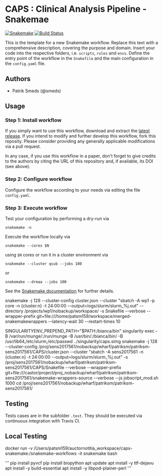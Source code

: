 # CAPS : Clinical Analysis Pipeline - Snakemae

[![Snakemake](https://img.shields.io/badge/snakemake-≥4.3.0-brightgreen.svg)](https://snakemake.bitbucket.io)
[![Build Status](https://travis-ci.org/clinical-genomics-uppsala/CAPS.svg?branch=master)](https://travis-ci.org/clinical-genomics-uppsala/CAPS)

This is the template for a new Snakemake workflow. Replace this text with a comprehensive description, covering the purpose and domain.
Insert your code into the respective folders, i.e. `scripts`, `rules` and `envs`. Define the entry point of the workflow in the `Snakefile` and the main configuration in the `config.yaml` file.

## Authors

* Patrik Smeds (@smeds)

## Usage

### Step 1: Install workflow

If you simply want to use this workflow, download and extract the [latest release](https://github.com/snakemake-workflows/caps/releases).
If you intend to modify and further develop this workflow, fork this reposity. Please consider providing any generally applicable modifications via a pull request.

In any case, if you use this workflow in a paper, don't forget to give credits to the authors by citing the URL of this repository and, if available, its DOI (see above).

### Step 2: Configure workflow

Configure the workflow according to your needs via editing the file `config.yaml`.

### Step 3: Execute workflow

Test your configuration by performing a dry-run via

    snakemake -n

Execute the workflow locally via

    snakemake --cores $N

using `$N` cores or run it in a cluster environment via

    snakemake --cluster qsub --jobs 100

or

    snakemake --drmaa --jobs 100

See the [Snakemake documentation](https://snakemake.readthedocs.io) for further details.


snakemake  -j 128 --cluster-config cluster.json --cluster "sbatch -A wp1 -p core -n {cluster.n} -t 24:00:00 --output=logs/slurm/slurm_%j.out" --directory /projects/wp1/nobackup/workspace/ -s Snakefile --verbose --wrapper-prefix git+file:///home/patsm159/workspace/merged-snakemakewrappers --latency-wait 30 --restart-times 10

SINGULARITYENV_PREPEND_PATH="$PATH:/bianca/bin" singularity exec -B /var/run/munge/:/run/munge -B /usr/bin/:/bianca/bin/ -B /usr/lib64,/etc/slurm,/etc/passwd ../singularity/caps.simg snakemake -j 128 --cluster-config /proj/sens2017561/nobackup/wharf/patriksm/patriksm-sens2017561/CAPS/cluster.json --cluster "sbatch -A sens2017561 -n {cluster.n} -t 24:00:00 --output=logs/slurm/slurm_%j.out" -s /proj/sens2017561/nobackup/wharf/patriksm/patriksm-sens2017561/CAPS/Snakefile --verbose --wrapper-prefix git+file:///castor/project/proj_nobackup/wharf/patriksm/patriksm-sens2017561/snakemake-wrappers-source --verbose --js jobscript_mod.sh
 1000  cd /proj/sens2017561/nobackup/wharf/patriksm/patriksm-sens2017561/

## Testing

Tests cases are in the subfolder `.test`. They should be executed via continuous integration with Travis CI.

## Local Testing

docker run -v /Users/patsm159/auctornotitia_workspace/caps-snakemake:/snakemake-workflows -it snakemake bash

'''
pip install pyvcf
pip install biopython
apt update
apt install -y ttf-dejavu
apt install -y build-essential
apt install -y libpod-plainer-perl
'''
